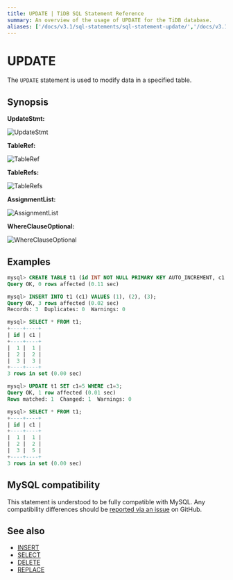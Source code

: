 ```yaml
---
title: UPDATE | TiDB SQL Statement Reference
summary: An overview of the usage of UPDATE for the TiDB database.
aliases: ['/docs/v3.1/sql-statements/sql-statement-update/','/docs/v3.1/reference/sql/statements/update/']
---
```


# UPDATE

The `UPDATE` statement is used to modify data in a specified table.

## Synopsis

**UpdateStmt:**

![UpdateStmt](https://download.pingcap.com/images/docs/sqlgram/UpdateStmt.png)

**TableRef:**

![TableRef](https://download.pingcap.com/images/docs/sqlgram/TableRef.png)

**TableRefs:**

![TableRefs](https://download.pingcap.com/images/docs/sqlgram/TableRefs.png)

**AssignmentList:**

![AssignmentList](https://download.pingcap.com/images/docs/sqlgram/AssignmentList.png)

**WhereClauseOptional:**

![WhereClauseOptional](https://download.pingcap.com/images/docs/sqlgram/WhereClauseOptional.png)

## Examples

```sql
mysql> CREATE TABLE t1 (id INT NOT NULL PRIMARY KEY AUTO_INCREMENT, c1 INT NOT NULL);
Query OK, 0 rows affected (0.11 sec)

mysql> INSERT INTO t1 (c1) VALUES (1), (2), (3);
Query OK, 3 rows affected (0.02 sec)
Records: 3  Duplicates: 0  Warnings: 0

mysql> SELECT * FROM t1;
+----+----+
| id | c1 |
+----+----+
|  1 |  1 |
|  2 |  2 |
|  3 |  3 |
+----+----+
3 rows in set (0.00 sec)

mysql> UPDATE t1 SET c1=5 WHERE c1=3;
Query OK, 1 row affected (0.01 sec)
Rows matched: 1  Changed: 1  Warnings: 0

mysql> SELECT * FROM t1;
+----+----+
| id | c1 |
+----+----+
|  1 |  1 |
|  2 |  2 |
|  3 |  5 |
+----+----+
3 rows in set (0.00 sec)
```

## MySQL compatibility

This statement is understood to be fully compatible with MySQL. Any compatibility differences should be [reported via an issue](https://github.com/pingcap/tidb/issues/new/choose) on GitHub.

## See also

* [INSERT](/sql-statements/sql-statement-insert.md)
* [SELECT](/sql-statements/sql-statement-select.md)
* [DELETE](/sql-statements/sql-statement-delete.md)
* [REPLACE](/sql-statements/sql-statement-replace.md)
